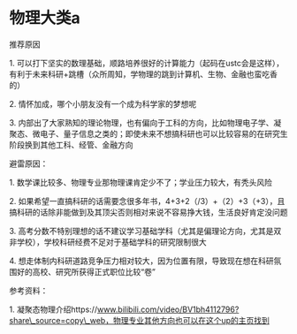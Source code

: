 # 物理大类a

推荐原因

1\. 可以打下坚实的数理基础，顺路培养很好的计算能力（起码在ustc会是这样），有利于未来科研+跳槽（众所周知，学物理的跳到计算机、生物、金融也蛮吃香的）

2\. 情怀加成，哪个小朋友没有一个成为科学家的梦想呢

3\. 内部出了大家熟知的理论物理，也有偏向于工科的方向，比如物理电子学、凝聚态、微电子、量子信息之类的；即使未来不想搞科研也可以比较容易的在研究生阶段换到其他工科、经管、金融方向

&#x20;

避雷原因：

1\. 数学课比较多、物理专业那物理课肯定少不了；学业压力较大，有秃头风险

2\. 如果希望一直搞科研的话需要念很多年书，4+3+2（/3）+（2）+3（+3），且搞科研的话除非能做到及其顶尖否则相对来说不容易挣大钱，生活良好肯定没问题

3\. 高考分数不特别理想的话不建议学习基础学科（尤其是偏理论方向，尤其是双非学校），学校科研经费不足对于基础学科的研究限制很大

4\. 想走体制内科研道路竞争压力相对较大，因为位置有限，导致现在想在科研氛围好的高校、研究所获得正式职位比较“卷”

&#x20;

参考资料：

1\. 凝聚态物理介绍https://www.bilibili.com/video/BV1bh4112796?share\_source=copy\_web，物理专业其他方向也可以在这个up的主页找到
